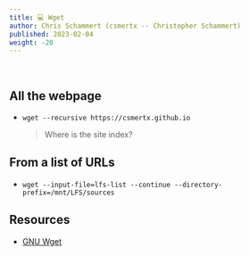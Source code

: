 ```yaml
---
title: 💻 Wget
author: Chris Schammert (csmertx -- Christopher Schammert)
published: 2023-02-04
weight: -20
---
```


<br />

## All the webpage

- ```wget --recursive https://csmertx.github.io```

    > Where is the site index?

## From a list of URLs

- ```wget --input-file=lfs-list --continue --directory-prefix=/mnt/LFS/sources```

## Resources

- [GNU Wget](https://www.gnu.org/software/wget/)
